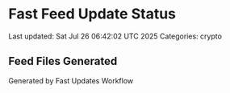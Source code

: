 # Fast Feed Update Status
Last updated: Sat Jul 26 06:42:02 UTC 2025
Categories: crypto

## Feed Files Generated

Generated by Fast Updates Workflow
